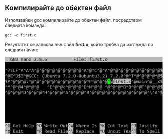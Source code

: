 ## Компилирайте до обектен файл

Използвайки gcc компилирайте до обектен файл, посредством следната команда:

```
gcc -c first.c
```

Резултатът се записва във файл **first.о**, който трябва да изглежда по следния начин:

![05.png](05.png) 
